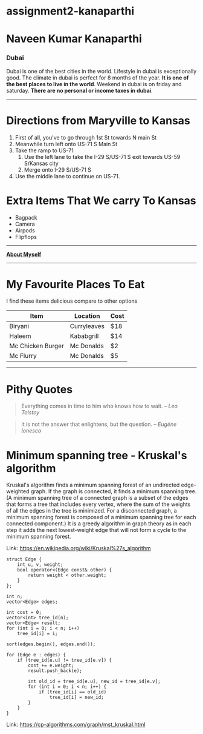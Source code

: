 # assignment2-kanaparthi

# Naveen Kumar Kanaparthi

### Dubai

Dubai is one of the best cities in the world. Lifestyle in dubai is exceptionally good. The climate in dubai is perfect for 8 months of the year. **It is one of the best places to live in the world**. Weekend in dubai is on friday and saturday. **There are no personal or income taxes in dubai**.

---

# Directions from Maryville to Kansas

1. First of all, you've to go through 1st St towards N main St
2. Meanwhile turn left onto US-71 S Main St
3. Take the ramp to US-71
    1. Use the left lane to take the I-29 S/US-71 S exit towards US-59 S/Kansas city 
    2. Merge onto I-29 S/US-71 S
4. Use the middle lane to continue on US-71.

# Extra Items That We carry To Kansas

* Bagpack
* Camera
* Airpods
* Flipflops

---

**[About Myself](AboutMe.md)**

---

# My Favourite Places To Eat

I find these items delicious compare to other options

| Item  | Location  | Cost  |   
|---|---|---|
| Biryani  |Curryleaves   |$18   |   
|Haleem   |Kababgrill   |$14|
|Mc Chicken Burger  | Mc Donalds | $2 |
| Mc Flurry | Mc Donalds | $5 |

---

# Pithy Quotes

>Everything comes in time to him who knows how to wait.
– *Leo Tolstoy*

>It is not the answer that enlightens, but the question.
– *Eugène Ionesco*

# Minimum spanning tree - Kruskal's algorithm

Kruskal's algorithm finds a minimum spanning forest of an undirected edge-weighted graph. If the graph is connected, it finds a minimum spanning tree. (A minimum spanning tree of a connected graph is a subset of the edges that forms a tree that includes every vertex, where the sum of the weights of all the edges in the tree is minimized. For a disconnected graph, a minimum spanning forest is composed of a minimum spanning tree for each connected component.) It is a greedy algorithm in graph theory as in each step it adds the next lowest-weight edge that will not form a cycle to the minimum spanning forest.

Link: <https://en.wikipedia.org/wiki/Kruskal%27s_algorithm>

```
struct Edge {
    int u, v, weight;
    bool operator<(Edge const& other) {
        return weight < other.weight;
    }
};

int n;
vector<Edge> edges;

int cost = 0;
vector<int> tree_id(n);
vector<Edge> result;
for (int i = 0; i < n; i++)
    tree_id[i] = i;

sort(edges.begin(), edges.end());

for (Edge e : edges) {
    if (tree_id[e.u] != tree_id[e.v]) {
        cost += e.weight;
        result.push_back(e);

        int old_id = tree_id[e.u], new_id = tree_id[e.v];
        for (int i = 0; i < n; i++) {
            if (tree_id[i] == old_id)
                tree_id[i] = new_id;
        }
    }
}
```
Link: <https://cp-algorithms.com/graph/mst_kruskal.html>




